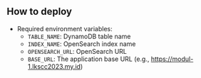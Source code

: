 ## How to deploy

* Required environment variables:
    - `TABLE_NAME`: DynamoDB table name
    - `INDEX_NAME`: OpenSearch index name
    - `OPENSEARCH_URL`: OpenSearch URL
    - `BASE_URL`: The application base URL (e.g., https://modul-1.lkscc2023.my.id)
